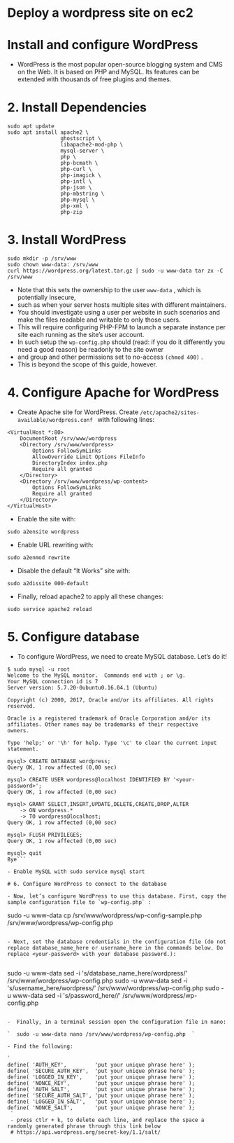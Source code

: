 # Deploy  a wordpress site on ec2

# Install and configure WordPress

- WordPress is the most popular open-source blogging system and CMS on the Web. It is based on PHP and MySQL. Its features can be extended with thousands of free plugins and themes.

# 2. Install Dependencies

```
sudo apt update
sudo apt install apache2 \
                 ghostscript \
                 libapache2-mod-php \
                 mysql-server \
                 php \
                 php-bcmath \
                 php-curl \
                 php-imagick \
                 php-intl \
                 php-json \
                 php-mbstring \
                 php-mysql \
                 php-xml \
                 php-zip
```

# 3. Install WordPress

```
sudo mkdir -p /srv/www
sudo chown www-data: /srv/www
curl https://wordpress.org/latest.tar.gz | sudo -u www-data tar zx -C /srv/www
```

- Note that this sets the ownership to the user `www-data` , which is potentially insecure, 
- such as when your server hosts multiple sites with different maintainers.
- You should investigate using a user per website in such scenarios and make the files readable and writable to only those users. 
- This will require configuring PHP-FPM to launch a separate instance per site each running as the site’s user account. 
- In such setup the `wp-config.php` should (read: if you do it differently you need a good reason) be readonly to the site owner
- and group and other permissions set to no-access `(chmod 400)` .
- This is beyond the scope of this guide, however.

# 4. Configure Apache for WordPress

- Create Apache site for WordPress. Create `/etc/apache2/sites-available/wordpress.conf ` with following lines:

```
<VirtualHost *:80>
    DocumentRoot /srv/www/wordpress
    <Directory /srv/www/wordpress>
        Options FollowSymLinks
        AllowOverride Limit Options FileInfo
        DirectoryIndex index.php
        Require all granted
    </Directory>
    <Directory /srv/www/wordpress/wp-content>
        Options FollowSymLinks
        Require all granted
    </Directory>
</VirtualHost>

```

- Enable the site with:

```
sudo a2ensite wordpress
```

- Enable URL rewriting with:

```
sudo a2enmod rewrite
```

- Disable the default “It Works” site with:

```
sudo a2dissite 000-default
```

- Finally, reload apache2 to apply all these changes:
```
sudo service apache2 reload
```

# 5. Configure database

- To configure WordPress, we need to create MySQL database. Let’s do it!


```
$ sudo mysql -u root
Welcome to the MySQL monitor.  Commands end with ; or \g.
Your MySQL connection id is 7
Server version: 5.7.20-0ubuntu0.16.04.1 (Ubuntu)

Copyright (c) 2000, 2017, Oracle and/or its affiliates. All rights reserved.

Oracle is a registered trademark of Oracle Corporation and/or its
affiliates. Other names may be trademarks of their respective
owners.

Type 'help;' or '\h' for help. Type '\c' to clear the current input statement.

mysql> CREATE DATABASE wordpress;
Query OK, 1 row affected (0,00 sec)

mysql> CREATE USER wordpress@localhost IDENTIFIED BY '<your-password>';
Query OK, 1 row affected (0,00 sec)

mysql> GRANT SELECT,INSERT,UPDATE,DELETE,CREATE,DROP,ALTER
    -> ON wordpress.*
    -> TO wordpress@localhost;
Query OK, 1 row affected (0,00 sec)

mysql> FLUSH PRIVILEGES;
Query OK, 1 row affected (0,00 sec)

mysql> quit
Bye```

- Enable MySQL with sudo service mysql start

# 6. Configure WordPress to connect to the database

- Now, let’s configure WordPress to use this database. First, copy the sample configuration file to `wp-config.php` :

```
sudo -u www-data cp /srv/www/wordpress/wp-config-sample.php /srv/www/wordpress/wp-config.php
```

- Next, set the database credentials in the configuration file (do not replace database_name_here or username_here in the commands below. Do replace <your-password> with your database password.):
  
```
  sudo -u www-data sed -i 's/database_name_here/wordpress/' /srv/www/wordpress/wp-config.php
sudo -u www-data sed -i 's/username_here/wordpress/' /srv/www/wordpress/wp-config.php
sudo -u www-data sed -i 's/password_here/<your-password>/' /srv/www/wordpress/wp-config.php
 ```

 -  Finally, in a terminal session open the configuration file in nano:

`  sudo -u www-data nano /srv/www/wordpress/wp-config.php  `
  
- Find the following:

`
define( 'AUTH_KEY',         'put your unique phrase here' );
define( 'SECURE_AUTH_KEY',  'put your unique phrase here' );
define( 'LOGGED_IN_KEY',    'put your unique phrase here' );
define( 'NONCE_KEY',        'put your unique phrase here' );
define( 'AUTH_SALT',        'put your unique phrase here' );
define( 'SECURE_AUTH_SALT', 'put your unique phrase here' );
define( 'LOGGED_IN_SALT',   'put your unique phrase here' );
define( 'NONCE_SALT',       'put your unique phrase here' ); 
  `
  - press ctlr + k, to delete each line, and replace the space a randomly generated phrase through this link below
  # https://api.wordpress.org/secret-key/1.1/salt/
  

  

